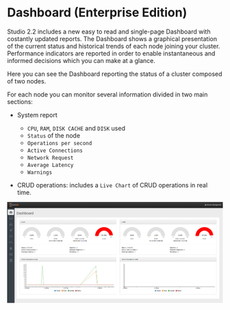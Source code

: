# Dashboard (Enterprise Edition)

Studio 2.2 includes a new easy to read and single-page Dashboard with costantly updated reports.
The Dashboard shows a graphical presentation of the current status and historical trends of each node joining your cluster. Performance indicators are reported in order to enable instantaneous and informed decisions which you can make at a glance.

Here you can see the Dashboard reporting the status of a cluster composed of two nodes.

For each node you can monitor several information divided in two main sections:
- System report
  - `CPU`, `RAM`, `DISK CACHE` and `DISK` used
  - `Status` of the node
  - `Operations per second`
  - `Active Connections`
  - `Network Request`
  - `Average Latency`
  - `Warnings`

- CRUD operations: includes a `Live Chart` of CRUD operations in real time.

![](images/studio-dashboard.png)
